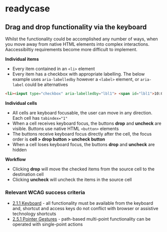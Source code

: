 # readycase
## Drag and drop functionality via the keyboard
Whilst the functionality could be accomplished any number of ways, when you move away from native HTML elements into complex interactions. Aaccessibiltiy requirements become more difficult to implement.

**Individual items**
* Every item contained in an `<li>` element
* Every item has a checkbox with appropriate labelling. The below example uses `aria-labelledby` however a `<label>` element, or `aria-label` could be alternatives

```html
<li><input type="checkbox" aria-labelledby="lbl1"> <span id="lbl1">10:00-10:00 (COMM)</span></li>
```

**Individual cells**
* All cells are keyboard focusable, the user can move in any direction. Each cell has `tabindex="1"`
* When a cell receives keyboard focus, the buttons **drop** and **uncheck** are visible. Buttons use native HTML `<button>` elements
* The buttons receive keyboard focus directly after the cell, the focus order is **cell > drop button > uncheck button**
* When a cell loses keyboard focus, the buttons **drop** and **uncheck** are hidden

**Workflow**
* Clicking **drop** will move the checked items from the source cell to the destination cell
* Clicking **uncheck** will uncheck the items in the source cell

### Relevant WCAG success criteria
* [2.1.1 Keyboard](https://www.w3.org/WAI/WCAG21/Understanding/keyboard.html) - all functionality must be available from the keyboard
and, shortcut and access keys do not conflict with browser or assistive technology shortcuts
* [2.5.1 Pointer Gestures](https://www.w3.org/WAI/WCAG21/Understanding/pointer-gestures.html) - path-based multi-point functionality can be operated with single-point actions
